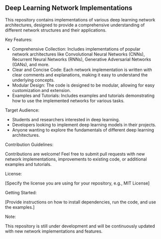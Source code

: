 ## Deep Learning Network Implementations

This repository contains implementations of various deep learning network architectures, designed to provide a comprehensive understanding of different network structures and their applications. 

Key Features:

* Comprehensive Collection: Includes implementations of popular network architectures like Convolutional Neural Networks (CNNs), Recurrent Neural Networks (RNNs), Generative Adversarial Networks (GANs), and more.
* Clear and Concise Code: Each network implementation is written with clear comments and explanations, making it easy to understand the underlying concepts.
* Modular Design: The code is designed to be modular, allowing for easy customization and extension.
* Examples and Tutorials:  Includes examples and tutorials demonstrating how to use the implemented networks for various tasks.

Target Audience:

* Students and researchers interested in deep learning.
* Developers looking to implement deep learning models in their projects.
* Anyone wanting to explore the fundamentals of different deep learning architectures.

Contribution Guidelines:

Contributions are welcome! Feel free to submit pull requests with new network implementations, improvements to existing code, or additional examples and tutorials.

License:

[Specify the license you are using for your repository, e.g., MIT License]

Getting Started:

[Provide instructions on how to install dependencies, run the code, and use the examples.]

Note:

This repository is still under development and will be continuously updated with new network implementations and features.
